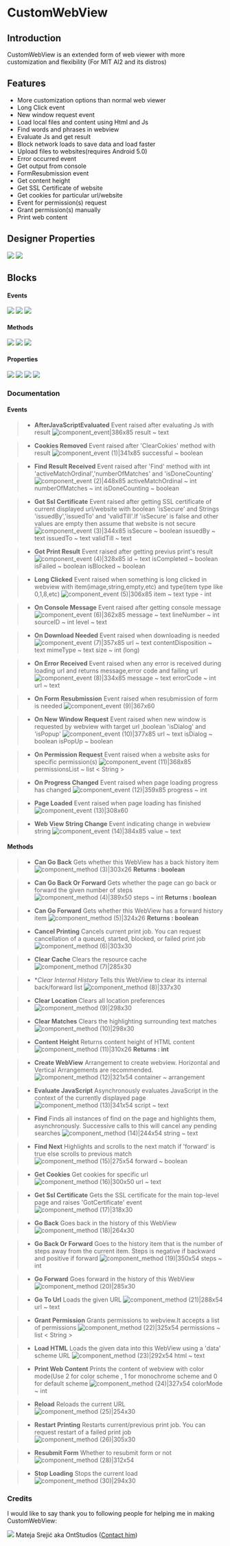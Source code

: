 # CustomWebView
## Introduction
CustomWebView is an extended form of web viewer with more customization and flexibility (For MIT AI2 and its distros)

## Features
- More customization options than normal web viewer
- Long Click event
- New window request event
- Load local files and content using Html and Js
- Find words and phrases in webview
- Evaluate Js and get result
- Block network loads to save data and load faster
- Upload files to websites(requires Android 5.0)
- Error occurred event
- Get output from console
- FormResubmission event
- Get content height
- Get SSL Certificate of website
- Get cookies for particular url/website
- Event for permission(s) request
- Grant permission(s) manually
- Print web content

## Designer Properties

<img src="https://kodular-community.s3.dualstack.eu-west-1.amazonaws.com/original/3X/4/7/47aaaa83879e73d42ecc93935bfa83819e7ef69a.png">

<img src="https://kodular-community.s3.dualstack.eu-west-1.amazonaws.com/original/3X/9/a/9a46ff9628b1695817c56b1f8555c32106a423fd.png">

## Blocks
#### Events
<img src="https://kodular-community.s3.dualstack.eu-west-1.amazonaws.com/original/3X/c/3/c3dc649571f81de591acd6d91f1cde7e25cd95dc.png">

<img src="https://kodular-community.s3.dualstack.eu-west-1.amazonaws.com/original/3X/e/b/ebd3525bba1f84800189545b9af733731d6bab09.png">

<img src="https://kodular-community.s3.dualstack.eu-west-1.amazonaws.com/original/3X/d/a/daa7b33c9a784a9ef5da85f19c292b3562c302ea.png">

#### Methods
<img src="https://kodular-community.s3.dualstack.eu-west-1.amazonaws.com/original/3X/5/e/5eed2dfc182329af169cb3879b6f4b751d38eec3.png">

<img src="https://kodular-community.s3.dualstack.eu-west-1.amazonaws.com/original/3X/3/1/31ea76a6dcb53bcb194302a24593d4e3f0a455d1.png">

<img src="https://kodular-community.s3.dualstack.eu-west-1.amazonaws.com/original/3X/9/d/9d2ce4eebfe20ac57a27d31a2e37e393e87dd447.png">

#### Properties
<img src="https://kodular-community.s3.dualstack.eu-west-1.amazonaws.com/original/3X/d/c/dc25b49f065626e300f3b6c7f96817b8ae7ccd53.png">

<img src="https://kodular-community.s3.dualstack.eu-west-1.amazonaws.com/original/3X/4/f/4f6dc91f4eca6e74b11dcf5fe4cc73c5a9ffb8dc.png">

<img src="https://kodular-community.s3.dualstack.eu-west-1.amazonaws.com/original/3X/b/1/b1d5f11b6e4ef1bad1e2dcf93d01bbe25fb18538.png">

<img src="https://kodular-community.s3.dualstack.eu-west-1.amazonaws.com/original/3X/a/0/a090a99c4daf7da535f97728b10924d6f8e349bf.png">

### Documentation
#### Events
>- **AfterJavaScriptEvaluated**
Event raised after evaluating Js with result
![component_event|386x85](upload://jWcoY2X6v8lpuQLtO78XVONTY3f.png)
result ~ text

>- **Cookies Removed**
Event raised after 'ClearCokies' method with result
![component_event (1)|341x85](upload://oI4JYSznL15vEDYdk7aBC6tZy4p.png) 
successful ~ boolean

>- **Find Result Received**
Event raised after 'Find' method with int 'activeMatchOrdinal','numberOfMatches' and 'isDoneCounting'
![component_event (2)|448x85](upload://xY3MHzsZXSQpVKz2I6KkCHxUScg.png) 
activeMatchOrdinal ~ int
numberOfMatches ~ int
isDoneCounting ~ boolean

>- **Got Ssl Certificate**
Event raised after getting SSL certificate of current displayed url/website with boolean 'isSecure' and Strings 'issuedBy','issuedTo' and 'validTill'.If 'isSecure' is false and other values are empty then assume that website is not secure
![component_event (3)|344x85](upload://bxKFHGfUwWtq1yjqSzgkkN5iM4D.png) 
isSecure ~ boolean
issuedBy ~ text
issuedTo ~ text
validTill ~ text

>- **Got Print Result**
Event raised after getting previus print's result
![component_event (4)|328x85](upload://j2N2c0zrCrd70x3Ca5cnKQngWjm.png)
id ~ text
isCompleted ~ boolean 
isFailed ~ boolean 
isBlocked ~ boolean 

>- **Long Clicked**
Event raised when something is long clicked in webview with item(image,string,empty,etc) and type(item type like 0,1,8,etc)
![component_event (5)|306x85](upload://5roi20FxZ0dJufn9NvaudGRxQMM.png)
item ~ text
type - int

>- **On Console Message**
Event raised after getting console message
![component_event (6)|362x85](upload://6CGMZioCSO1jrC1mfKJfNsrxlDb.png) 
message ~ text
lineNumber ~ int
sourceID ~ int
level ~ text

>- **On Download Needed**
Event raised when downloading is needed
![component_event (7)|357x85](upload://tnEV5o12ftkU3HcIgD5Jeh844O2.png) 
url ~ text
contentDisposition ~ text
mimeType ~ text
size ~ int (long)

>- **On Error Received**
Event raised when any error is received during loading url and returns message,error code and failing url
![component_event (8)|334x85](upload://g98eO3x1YLWYDT1yYHqIWIQgNA7.png) 
message ~ text
errorCode ~ int
url ~ text

>- **On Form Resubmission**
Event raised when resubmission of form is needed
![component_event (9)|367x60](upload://avf5RG8pnGXwgte2ucIXMpc8mAS.png) 

>- **On New Window Request**
Event raised when new window is requested by webview with target url ,boolean 'isDialog' and 'isPopup'
![component_event (10)|377x85](upload://gwVb9iofcPwWwC5DQq4NGGbzvon.png) 
url ~ text
isDialog ~ boolean
isPopUp ~ boolean

>- **On Permission Request**
Event raised when a website asks for specific permission(s)
![component_event (11)|368x85](upload://2gR170MfIBThXIoFpf06A7YDDmC.png) 
permissionsList ~ list < String >

>- **On Progress Changed**
Event raised when page loading progress has changed
![component_event (12)|359x85](upload://bB9PsjED5bIy5JQfE1wggsFR8VP.png) 
progress ~ int

>- **Page Loaded**
Event raised when page loading has finished
![component_event (13)|308x60](upload://sz3esH4VHJSImV6d0qdxBjwJXIX.png) 

>- **Web View String Change**
Event indicating change in webview string
![component_event (14)|384x85](upload://wTgoMEyUBqK8kxn2RJGCVTWLWsh.png) 
value ~ text

#### Methods
>- **Can Go Back**
Gets whether this WebView has a back history item
![component_method (3)|303x26](upload://doQHtzfRHIAndSt14It9q5i7NNZ.png) 
**Returns : boolean**

>- **Can Go Back Or Forward**
Gets whether the page can go back or forward the given number of steps
![component_method (4)|389x50](upload://hyEKwU7VkH974gWKgr4PL4YuulU.png) 
steps ~ int
**Returns : boolean**

>- **Can Go Forward**
Gets whether this WebView has a forward history item
![component_method (5)|324x26](upload://fbFCvT6tJnuLUEFOzlQihtUbtXL.png) 
**Returns : boolean**

>- **Cancel Printing**
Cancels current print job. You can request cancellation of a queued, started, blocked, or failed print job
![component_method (6)|303x30](upload://uMNXskDJ2hgjdCxeEs9gz2n90IA.png) 

>- **Clear Cache**
Clears the resource cache
![component_method (7)|285x30](upload://ejQOCHkOYJQ6x7GVgl7VSt82jN7.png) 

>- **Clear Internal History*
Tells this WebView to clear its internal back/forward list
![component_method (8)|337x30](upload://3wUdkvTKBJPKAHPennjLnlyBHyb.png) 

>- **Clear Location**
Clears all location preferences
![component_method (9)|298x30](upload://oY5je2ciBqAng3uQt7mk3iMybJX.png) 

>- **Clear Matches**
Clears the highlighting surrounding text matches
![component_method (10)|298x30](upload://4p3je7aKuTbOL79XIEtDLvdTtxa.png) 

>- **Content Height**
Returns content height of HTML content
![component_method (11)|310x26](upload://ahNyetSNrzCogoeiUUEDgnWQ7AH.png) 
**Returns : int**

>- **Create WebView**
Arrangement to create webview. Horizontal and Vertical Arrangements are recommended.
![component_method (12)|321x54](upload://fqgqXvNTOOu6HP0EGEv2tASVev4.png) 
container ~ arrangement

>- **Evaluate JavaScript**
Asynchronously evaluates JavaScript in the context of the currently displayed page
![component_method (13)|341x54](upload://zrv9o7vy5otuaDkn5dztrtzD8Y7.png)
script ~ text

>- **Find** 
Finds all instances of find on the page and highlights them, asynchronously. Successive calls to this will cancel any pending searches
![component_method (14)|244x54](upload://8qQ7LTUVo60LjVJ8pZGu6mQJwIS.png) 
string ~ text

>- **Find Next**
Highlights and scrolls to the next match if 'forward' is true else scrolls to previous match
![component_method (15)|275x54](upload://vQwrptoR9QzBrYJeYGYIQk4aKfN.png) 
forward ~ boolean

>- **Get Cookies**
Get cookies for specific url
![component_method (16)|300x50](upload://k9HFA6f2AAJppAlzp0vRmLKKSb1.png) 
url ~ text

>- **Get Ssl Certificate**
Gets the SSL certificate for the main top-level page and raises 'GotCertificate' event
![component_method (17)|318x30](upload://dGGsu2gfzKPHbD4aXonARGoFR0t.png)

>- **Go Back** 
Goes back in the history of this WebView
![component_method (18)|264x30](upload://t0f9i3bxl4YBTvfbLnANE2115pI.png) 

>- **Go Back Or Forward**
Goes to the history item that is the number of steps away from the current item. Steps is negative if backward and positive if forward
![component_method (19)|350x54](upload://z1QH6EwTYHanE5g0vcB3IyDOh4y.png)
steps ~ int

>- **Go Forward**
Goes forward in the history of this WebView
![component_method (20)|285x30](upload://rEiosEUcItNliyQs0VysV1iKMye.png) 

>- **Go To Url**
Loads the given URL
![component_method (21)|288x54](upload://r1bRfHJEO2h5mbUUe65ucgEzNQ2.png) 
url ~ text

>- **Grant Permission**
Grants permissions to webview.It accepts a list of permissions
![component_method (22)|325x54](upload://hXmwrEtL1VfrIw0tCPWRjiuXCwv.png) 
permissions ~ list < String >

>- **Load HTML**
Loads the given data into this WebView using a 'data' scheme URL
![component_method (23)|292x54](upload://LgEuKdMNXofdKBMdJyDqbHzogj.png) 
html ~ text

>- **Print Web Content**
Prints the content of webview with color mode(Use 2 for color scheme , 1 for monochrome scheme and 0 for default scheme
![component_method (24)|327x54](upload://yi2CJX7JjJD94XiTOkzexFIecov.png) 
colorMode ~ int

>- **Reload**
Reloads the current URL
![component_method (25)|254x30](upload://3YOvcOtN6atA3hCY1d5Nu43HqTQ.png) 

>- **Restart Printing**
Restarts current/previous print job. You can request restart of a failed print job
![component_method (26)|305x30](upload://qPfwP4266BCR6eW4vb3SrBljwww.png) 

>- **Resubmit Form**
Whether to resubmit form or not
![component_method (28)|312x54](upload://273gwKHSBGpE6OUpQqvUklWbnvw.png) 

>- **Stop Loading**
Stops the current load
![component_method (30)|294x30](upload://rTzvPNDhMBFFohefVkSKhRuA65k.png) 

### Credits
I would like to say thank you to following people for helping me in making CustomWebView:

<img src="https://community.kodular.io/user_avatar/community.kodular.io/ontstudios/45/55737_2.png">  Mateja Srejić aka OntStudios (<a href="https://community.kodular.io/u/ontstudios/summary">Contact him</a>)</img>
